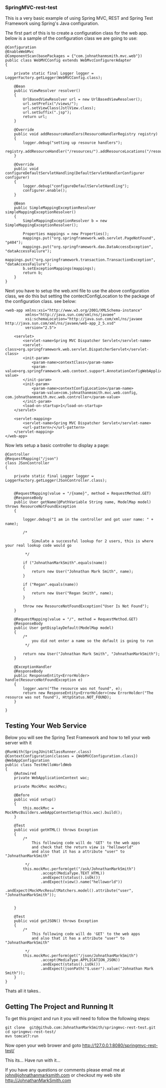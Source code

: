 ### SpringMVC-rest-test

This is a very basic example of using Spring MVC, REST and Spring Test Framework using Spring's Java configuration.

The first part of this is to create a configuration class for the web app.  below is a sample of the configuration class we are going to use:

    @Configuration
    @EnableWebMvc
    @ComponentScan(basePackages = {"com.johnathanmsmith.mvc.web"})
    public class WebMVCConfig extends WebMvcConfigurerAdapter
    {

        private static final Logger logger = LoggerFactory.getLogger(WebMVCConfig.class);

        @Bean
        public ViewResolver resolver()
        {
            UrlBasedViewResolver url = new UrlBasedViewResolver();
            url.setPrefix("/views/");
            url.setViewClass(JstlView.class);
            url.setSuffix(".jsp");
            return url;
        }

        @Override
        public void addResourceHandlers(ResourceHandlerRegistry registry)
        {
            logger.debug("setting up resource handlers");
            registry.addResourceHandler("/resources/").addResourceLocations("/resources/**");
        }

        @Override
        public void configureDefaultServletHandling(DefaultServletHandlerConfigurer configurer)
        {
            logger.debug("configureDefaultServletHandling");
            configurer.enable();
        }

        @Bean
        public SimpleMappingExceptionResolver simpleMappingExceptionResolver()
        {
            SimpleMappingExceptionResolver b = new SimpleMappingExceptionResolver();

            Properties mappings = new Properties();
            mappings.put("org.springframework.web.servlet.PageNotFound", "p404");
            mappings.put("org.springframework.dao.DataAccessException", "dataAccessFailure");
            mappings.put("org.springframework.transaction.TransactionException", "dataAccessFailure");
            b.setExceptionMappings(mappings);
            return b;
        }
    }


Next you have to setup the web.xml file to use the above configuration class, we do this but setting the contectConfigLocation to the package of the configuration class. see below:

    <web-app xmlns:xsi="http://www.w3.org/2001/XMLSchema-instance"
             xmlns="http://java.sun.com/xml/ns/javaee"
             xsi:schemaLocation="http://java.sun.com/xml/ns/javaee http://java.sun.com/xml/ns/javaee/web-app_2_5.xsd"
             version="2.5">

        <servlet>
            <servlet-name>Spring MVC Dispatcher Servlet</servlet-name>
            <servlet-class>org.springframework.web.servlet.DispatcherServlet</servlet-class>
            <init-param>
                <param-name>contextClass</param-name>
                <param-value>org.springframework.web.context.support.AnnotationConfigWebApplicationContext</param-value>
            </init-param>
            <init-param>
                <param-name>contextConfigLocation</param-name>
                <param-value>com.johnathanmsmith.mvc.web.config, com.johnathanmsmith.mvc.web.controller</param-value>
            </init-param>
            <load-on-startup>1</load-on-startup>
        </servlet>

        <servlet-mapping>
            <servlet-name>Spring MVC Dispatcher Servlet</servlet-name>
            <url-pattern>/</url-pattern>
        </servlet-mapping>
    </web-app>

Now lets setup a basic controller to display a page:

    @Controller
    @RequestMapping("/json")
    class JSonController
    {

        private static final Logger logger = LoggerFactory.getLogger(JSonController.class);


        @RequestMapping(value = "/{name}", method = RequestMethod.GET)
        @ResponseBody
        public User getName(@PathVariable String name, ModelMap model) throws ResourceNotFoundException
        {

            logger.debug("I am in the controller and got user name: " + name);

            /*

                Simulate a successful lookup for 2 users, this is where your real lookup code would go

             */

            if ("JohnathanMarkSmith".equals(name))
            {
                return new User("Johnathan Mark Smith", name);
            }

            if ("Regan".equals(name))
            {
                return new User("Regan Smith", name);
            }

            throw new ResourceNotFoundException("User Is Not Found");
        }

        @RequestMapping(value = "/", method = RequestMethod.GET)
        @ResponseBody
        public User getDisplayDefault(ModelMap model)
        {
            /*
                you did not enter a name so the default is going to run
             */

            return new User("Johnathan Mark Smith", "JohnathanMarkSmith");
        }

        @ExceptionHandler
        @ResponseBody
        public ResponseEntity<ErrorHolder> handle(ResourceNotFoundException e)
        {
            logger.warn("The resource was not found", e);
            return new ResponseEntity<ErrorHolder>(new ErrorHolder("The resource was not found"), HttpStatus.NOT_FOUND);
        }

    }

## Testing Your Web Service

Below you will see the Spring Test Framework and how to tell your web server with it

    @RunWith(SpringJUnit4ClassRunner.class)
    @ContextConfiguration(classes = {WebMVCConfiguration.class})
    @WebAppConfiguration
    public class TestHelloWorldWeb
    {
        @Autowired
        private WebApplicationContext wac;

        private MockMvc mockMvc;

        @Before
        public void setup()
        {
            this.mockMvc = MockMvcBuilders.webAppContextSetup(this.wac).build();
        }

        @Test
        public void getHTML() throws Exception
        {
            /*
                This following code will do 'GET' to the web apps
                and check that the return view is "helloworld"
                and also that it has a attribute "user" to "JohnathanMarkSmith"

             */
            this.mockMvc.perform(get("/ask/JohnathanMarkSmith")
                    .accept(MediaType.TEXT_HTML))
                    .andExpect(status().isOk())
                    .andExpect(view().name("helloworld"))
                    .andExpect(MockMvcResultMatchers.model().attribute("user", "JohnathanMarkSmith"));


        }

        @Test
        public void getJSON() throws Exception
        {
            /*
                This following code will do 'GET' to the web apps
                and also that it has a attribute "user" to "JohnathanMarkSmith"

             */
            this.mockMvc.perform(get("/json/JohnathanMarkSmith")
                    .accept(MediaType.APPLICATION_JSON))
                    .andExpect(status().isOk())
                    .andExpect(jsonPath("$.user").value("Johnathan Mark Smith"));
        }
    }


Thats all it takes..

## Getting The Project and Running It

To get this project and run it you will need to follow the following steps:

    git clone  git@github.com:JohnathanMarkSmith/springmvc-rest-test.git
    cd springmvc-rest-test/
    mvn tomcat7:run

Now open your web brower and goto http://127.0.0.1:8080/springmvc-rest-test/

This its... Have run with it...


If you have any questions or comments please email me at john@johnathanmarksmith.com or checkout my web site http://JohnathanMarkSmith.com

